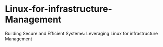 # Linux-for-infrastructure-Management
Building Secure and Efficient Systems: Leveraging Linux for infrastructure Management
